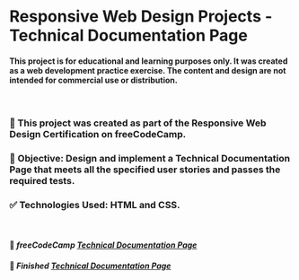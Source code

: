 # Responsive Web Design Projects - Technical Documentation Page

#### This project is for educational and learning purposes only. It was created as a web development practice exercise. The content and design are not intended for commercial use or distribution.

<br />

### 🚀 This project was created as part of the Responsive Web Design Certification on freeCodeCamp.

### 🎯 Objective: Design and implement a Technical Documentation Page that meets all the specified user stories and passes the required tests.

### ✅ Technologies Used: HTML and CSS.

<br />

#### 🔗 _freeCodeCamp [Technical Documentation Page](https://www.freecodecamp.org/learn/2022/responsive-web-design/build-a-technical-documentation-page-project/build-a-technical-documentation-page)_

#### 🔗 _Finished [Technical Documentation Page](https://vinvieri.github.io/freeCodeCamp-Technical-Documentation-Page/)_
